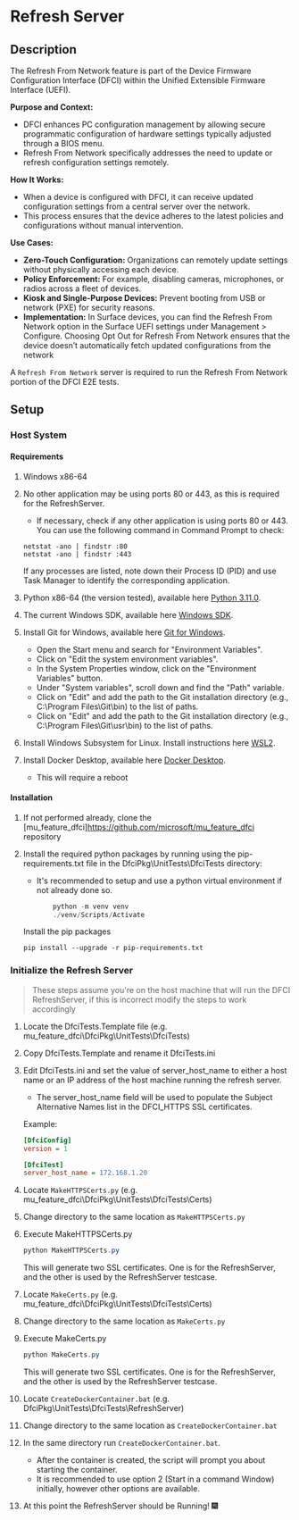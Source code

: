 # Refresh Server

## Description

The Refresh From Network feature is part of the Device Firmware Configuration Interface (DFCI) within the Unified Extensible Firmware Interface (UEFI).

**Purpose and Context:**

* DFCI enhances PC configuration management by allowing secure programmatic configuration of hardware settings typically adjusted through a BIOS menu.
* Refresh From Network specifically addresses the need to update or refresh configuration settings remotely.

**How It Works:**

* When a device is configured with DFCI, it can receive updated configuration settings from a central server over the network.
* This process ensures that the device adheres to the latest policies and configurations without manual intervention.

**Use Cases:**

* **Zero-Touch Configuration:** Organizations can remotely update settings without physically accessing each device.
* **Policy Enforcement:** For example, disabling cameras, microphones, or radios across a fleet of devices.
* **Kiosk and Single-Purpose Devices:** Prevent booting from USB or network (PXE) for security reasons.
* **Implementation:** In Surface devices, you can find the Refresh From Network option in the Surface UEFI settings under Management > Configure.
Choosing Opt Out for Refresh From Network ensures that the device doesn’t automatically fetch updated configurations from the network

A `Refresh From Network` server is required to run the Refresh From Network portion of the DFCI E2E tests.

## Setup

### Host System

#### Requirements

1. Windows x86-64
2. No other application may be using ports 80 or 443, as this is required for the RefreshServer.
    * If necessary, check if any other application is using ports 80 or 443.
    You can use the following command in Command Prompt to check:

   ```shell
   netstat -ano | findstr :80
   netstat -ano | findstr :443
   ```

   If any processes are listed, note down their Process ID (PID) and use Task Manager to identify the corresponding application.
3. Python x86-64 (the version tested), available here [Python 3.11.0](https://www.python.org/ftp/python/3.11.0/python-3.11.0-amd64.exe).
4. The current Windows SDK, available here [Windows SDK](https://developer.microsoft.com/en-us/windows/downloads/windows-10-sdk).
5. Install Git for Windows, available here  [Git for Windows](https://gitforwindows.org/).
    * Open the Start menu and search for "Environment Variables".
    * Click on "Edit the system environment variables".
    * In the System Properties window, click on the "Environment Variables" button.
    * Under "System variables", scroll down and find the "Path" variable.
    * Click on "Edit" and add the path to the Git installation directory (e.g., C:\Program Files\Git\bin)
        to the list of paths.
    * Click on "Edit" and add the path to the Git installation directory (e.g., C:\Program Files\Git\usr\bin)
        to the list of paths.
6. Install Windows Subsystem for Linux. Install instructions here [WSL2](https://learn.microsoft.com/en-us/windows/wsl/install).
7. Install Docker Desktop, available here [Docker Desktop](https://docs.docker.com/desktop/install/windows-install/).
    * This will require a reboot

#### Installation

1. If not performed already, clone the [mu_feature_dfci]<https://github.com/microsoft/mu_feature_dfci> repository

2. Install the required python packages by running using the pip-requirements.txt file in the DfciPkg\UnitTests\DfciTests directory:

    * It's recommended to setup and use a python virtual environment if not already done so.

        ```powershell
            python -m venv venv
            ./venv/Scripts/Activate
        ```

    Install the pip packages

   ```shell
   pip install --upgrade -r pip-requirements.txt
   ```

### Initialize the Refresh Server

> These steps assume you're on the host machine that will run the DFCI RefreshServer, if this is incorrect modify the steps to work accordingly

1. Locate the DfciTests.Template file (e.g. mu_feature_dfci\DfciPkg\UnitTests\DfciTests)
2. Copy DfciTests.Template and rename it DfciTests.ini
3. Edit DfciTests.ini and set the value of server_host_name to either a host name or an IP address of the host machine running the refresh server.
    * The server_host_name field will be used to populate the Subject Alternative Names list in the DFCI_HTTPS SSL certificates.

    Example:

    ```ini
    [DfciConfig]
    version = 1

    [DfciTest]
    server_host_name = 172.168.1.20
    ```

4. Locate `MakeHTTPSCerts.py` (e.g. mu_feature_dfci\DfciPkg\UnitTests\DfciTests\Certs)
5. Change directory to the same location as `MakeHTTPSCerts.py`
6. Execute MakeHTTPSCerts.py

    ```powershell
    python MakeHTTPSCerts.py
    ```

    This will generate two SSL certificates. One is for the RefreshServer, and the other is used by the RefreshServer testcase.

7. Locate `MakeCerts.py` (e.g. mu_feature_dfci\DfciPkg\UnitTests\DfciTests\Certs)
8. Change directory to the same location as `MakeCerts.py`
9. Execute MakeCerts.py

    ```powershell
    python MakeCerts.py
    ```

    This will generate two SSL certificates. One is for the RefreshServer, and the other is used by the RefreshServer testcase.

10. Locate `CreateDockerContainer.bat` (e.g. DfciPkg\UnitTests\DfciTests\RefreshServer)
11. Change directory to the same location as `CreateDockerContainer.bat`

12. In the same directory run `CreateDockerContainer.bat`.
    * After the container is created, the script will prompt you about starting the container.
    * It is recommended to use option 2 (Start in a command Window) initially, however other options are available.

13. At this point the RefreshServer should be Running! :fireworks:
